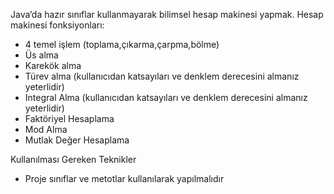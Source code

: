 Java’da hazır sınıflar kullanmayarak bilimsel hesap makinesi yapmak. Hesap makinesi fonksiyonları:

- 4 temel işlem (toplama,çıkarma,çarpma,bölme)
- Üs alma 
- Karekök alma 
- Türev alma (kullanıcıdan katsayıları ve denklem derecesini almanız yeterlidir) 
- Integral Alma (kullanıcıdan katsayıları ve denklem derecesini almanız yeterlidir)
- Faktöriyel Hesaplama 
- Mod Alma 
- Mutlak Değer Hesaplama


Kullanılması Gereken Teknikler

- Proje sınıflar ve metotlar kullanılarak yapılmalıdır

